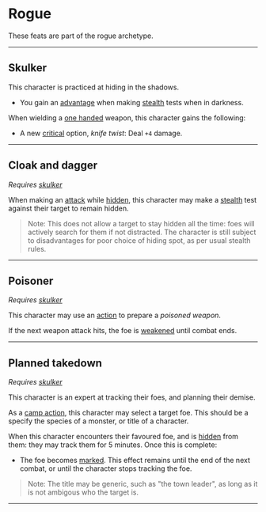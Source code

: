 # Rogue

These feats are part of the rogue archetype.

---
## Skulker

This character is practiced at hiding in the shadows.
 - You gain an [advantage](../rolls.md#advantage) when making [stealth](../skills.md#stealth) tests when in darkness.

When wielding a [one handed](../weapons.md#1-handed) weapon, this character gains the following:
  - A new [critical](rolls.md#criticals) option, *knife twist*: Deal `+4` damage.

---
## Cloak and dagger
*Requires [skulker](#skulker)*

When making an [attack](../rolls.md#attacks) while [hidden](../statuses.md#hidden), this character may make a [stealth](../skills.md#stealth) test against their target to remain hidden.

> Note: This does not allow a target to stay hidden all the time: foes will actively search for them if not distracted.
> The character is still subject to disadvantages for poor choice of hiding spot, as per usual stealth rules.

---
## Poisoner
*Requires [skulker](#skulker)*

This character may use an [action](../actions.md#actions) to prepare a *poisoned weapon*.

If the next weapon attack hits, the foe is [weakened](..\statuses.md#weakened) until combat ends.

---
## Planned takedown
*Requires [skulker](#skulker)*

This character is an expert at tracking their foes, and planning their demise.

As a [camp action](../camping.md#camp-action), this character may select a target foe. This should be a specify the species of a monster, or title of a character.

When this character encounters their favoured foe, and is [hidden](../statuses.md#hidden) from them: they may track them for 5 minutes. Once this is complete:
 - The foe becomes [marked](../statuses.md#marked). This effect remains until the end of the next combat, or until the character stops tracking the foe.

> Note: The title may be generic, such as "the town leader", as long as it is not ambigous who the target is.

---